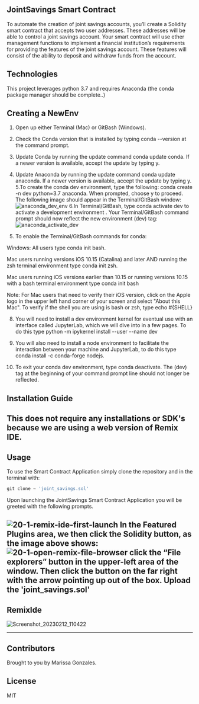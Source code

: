 ## JointSavings Smart Contract
To automate the creation of joint savings accounts, you’ll create a Solidity smart contract that accepts two user addresses. These addresses will be able to control a joint savings account. Your smart contract will use ether management functions to implement a financial institution’s requirements for providing the features of the joint savings account. These features will consist of the ability to deposit and withdraw funds from the account.
## Technologies
This project leverages python 3.7 and requires Anaconda (the conda package manager should be complete..)

## Creating a NewEnv 
1. Open up either Terminal (Mac) or GitBash (Windows).
2. Check the Conda version that is installed by typing conda --version at the command prompt.
3. Update Conda by running the update command conda update conda. If a newer version is available, accept the update by typing y.
4. Update Anaconda by running the update command conda update anaconda. If a newer version is available, accept the update by typing y.
5.To create the conda dev environment, type the following: conda create -n dev python=3.7 anaconda. When prompted, choose y to proceed. The following image should appear in the Terminal/GitBash window:
![anaconda_dev_env](https://user-images.githubusercontent.com/113739944/218256401-40d6e7a4-d2e0-4028-8bb9-4107708911dc.png)
6.In Terminal/GitBash, type conda activate dev to activate a development environment
. Your Terminal/GitBash command prompt should now reflect the new environment (dev) tag:
![anaconda_activate_dev](https://user-images.githubusercontent.com/113739944/218256455-0a4cf9a4-b7b9-41aa-a470-616f9ad1c969.png)

7. To enable the Terminal/GitBash commands for conda:

Windows: All users type conda init bash.

Mac users running versions iOS 10.15 (Catalina) and later AND running the zsh terminal environment type conda init zsh.

Mac users running iOS versions earlier than 10.15 or running versions 10.15 with a bash terminal environment type conda init bash

Note: For Mac users that need to verify their iOS version, click on the Apple logo in the upper left hand corner of your screen and select "About this Mac". To verify if the shell you are using is bash or zsh, type echo #{SHELL}

8. You will need to install a dev environment kernel for eventual use with an interface called JupyterLab, which we will dive into in a few pages. To do this type python -m ipykernel install --user --name dev

9. You will also need to install a node environment to facilitate the interaction between your machine and JupyterLab, to do this type conda install -c conda-forge nodejs.

10. To exit your conda dev environment, type conda deactivate. The (dev) tag at the beginning of your command prompt line should not longer be reflected.

## Installation Guide
This does not require any installations or SDK's because we are using a web version of Remix IDE. 
---
## Usage
To use the Smart Contract Application simply clone the repository and in the terminal with:

```python
git clone ~ 'joint_savings.sol'
```

Upon launching the JointSavings Smart Contract Application  you will be greeted with the following prompts.

![20-1-remix-ide-first-launch](https://user-images.githubusercontent.com/113739944/218255962-7643672c-777b-4b01-8834-b2253287ce17.png)
 In the Featured Plugins area, we then click the Solidity button, as the image above shows:
![20-1-open-remix-file-browser](https://user-images.githubusercontent.com/113739944/218256015-bec81222-52cb-4680-bdc8-9f35d9603947.png)
click the “File explorers” button in the upper-left area of the window. Then click the button on the far right with the arrow pointing up out of the box. Upload the 'joint_savings.sol'
--- 
## RemixIde
![Screenshot_20230212_110422](https://user-images.githubusercontent.com/113739944/218394027-ffc1709a-d90c-4b88-8cda-3a1a73e6a277.png)

---
## Contributors
Brought to you by Marissa Gonzales.
## License
MIT
